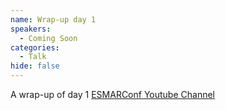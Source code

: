 ```yaml
---
name: Wrap-up day 1
speakers:
  - Coming Soon
categories:
  - Talk
hide: false
---
```


A wrap-up of day 1
[ESMARConf Youtube Channel](https://www.youtube.com/@esmarconf)